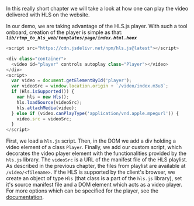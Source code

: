 In this really short chapter we will take a look at how one can play the video delivered with HLS on the website.

In our demo, we are taking advantage of the HLS.js player.
With such a tool onboard, creation of the player is simple as that:
**_`lib/rtmp_to_hls_web/templates/page/index.html.heex`_**
```js
<script src="https://cdn.jsdelivr.net/npm/hls.js@latest"></script>

<div class="container">
  <video id="player" controls autoplay class="Player"></video>
</div>
<script>
  var video = document.getElementById('player');
  var videoSrc = window.location.origin + `/video/index.m3u8`;
  if (Hls.isSupported()) {
    var hls = new Hls();
    hls.loadSource(videoSrc);
    hls.attachMedia(video);
  } else if (video.canPlayType('application/vnd.apple.mpegurl')) {
    video.src = videoSrc;
  }
</script>
```

First, we load a `hls.js` script.
Then, in the DOM we add a div holding a video element of a class `Player`.
Finally, we add our custom script, which decorates the video player element with the functionalities 
provided by the `hls.js` library.
The `videoSrc` is a URL of the manifest file of the HLS playlist. As described in the previous chapter, the files from playlist are available
at `/video/<filename>`.
If the HLS is supported by the client's browser, we create an object of type `Hls` (that class is a part of the `hls.js` library), set it's source manifest file and a DOM element which acts as a video player. For more options which can be specified for the player, see the [documentation]().
